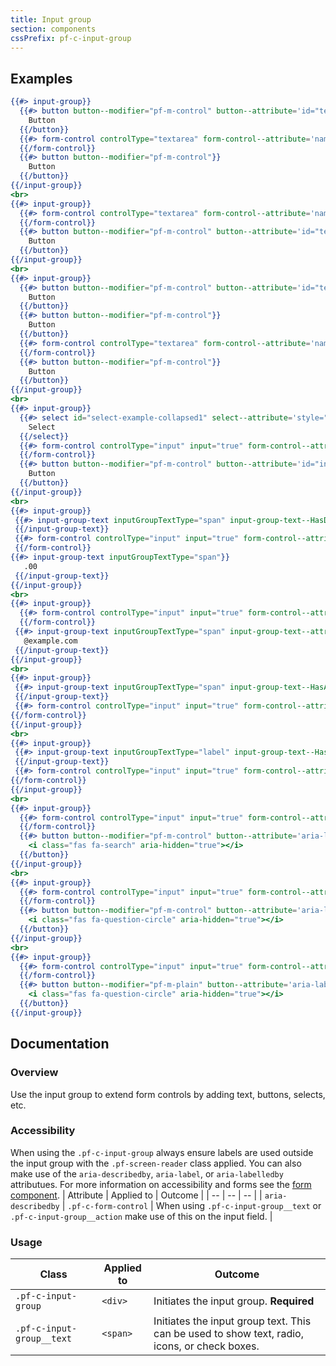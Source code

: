 ```yaml
---
title: Input group
section: components
cssPrefix: pf-c-input-group
---
```


## Examples
```hbs title=Inputgroup
{{#> input-group}}
  {{#> button button--modifier="pf-m-control" button--attribute='id="textAreaButton1"'}}
    Button
  {{/button}}
  {{#> form-control controlType="textarea" form-control--attribute='name="textarea1" id="textarea1" aria-label="Textarea with buttons" aria-describedby="textAreaButton1"'}}
  {{/form-control}}
  {{#> button button--modifier="pf-m-control"}}
    Button
  {{/button}}
{{/input-group}}
<br>
{{#> input-group}}
  {{#> form-control controlType="textarea" form-control--attribute='name="textarea2" id="textarea2" aria-label="Textarea with button" aria-describedby="textAreaButton2"'}}
  {{/form-control}}
  {{#> button button--modifier="pf-m-control" button--attribute='id="textAreaButton2"'}}
    Button
  {{/button}}
{{/input-group}}
<br>
{{#> input-group}}
  {{#> button button--modifier="pf-m-control" button--attribute='id="textAreaButton3"'}}
    Button
  {{/button}}
  {{#> button button--modifier="pf-m-control"}}
    Button
  {{/button}}
  {{#> form-control controlType="textarea" form-control--attribute='name="textarea3" id="textarea3" aria-label="Textarea with buttons" aria-describedby="textAreaButton3"'}}
  {{/form-control}}
  {{#> button button--modifier="pf-m-control"}}
    Button
  {{/button}}
{{/input-group}}
<br>
{{#> input-group}}
  {{#> select id="select-example-collapsed1" select--attribute='style="width: 100px;"'}}
    Select
  {{/select}}
  {{#> form-control controlType="input" input="true" form-control--attribute='type="text" id="textInput4" name="textInput4" aria-label="Input with select and button" aria-describedby="inputSelectButton1"'}}
  {{/form-control}}
  {{#> button button--modifier="pf-m-control" button--attribute='id="inputSelectButton1"'}}
    Button
  {{/button}}
{{/input-group}}
<br>
{{#> input-group}}
 {{#> input-group-text inputGroupTextType="span" input-group-text--HasDollarSignIcon="true"}}
 {{/input-group-text}}
 {{#> form-control controlType="input" input="true" form-control--attribute='type="number" id="textInput5" name="textInput5" aria-label=" Dollar amount input example"'}}
 {{/form-control}}
{{#> input-group-text inputGroupTextType="span"}}
   .00
 {{/input-group-text}}
{{/input-group}}
<br>
{{#> input-group}}
  {{#> form-control controlType="input" input="true" form-control--attribute='type="email" id="textInput6" name="textInput6" aria-label="Email input field" aria-describedby="email-example"'}}
  {{/form-control}}
 {{#> input-group-text inputGroupTextType="span" input-group-text--attribute='id="email-example"'}}
   @example.com
 {{/input-group-text}}
{{/input-group}}
<br>
{{#> input-group}}
 {{#> input-group-text inputGroupTextType="span" input-group-text--HasAtIcon="true"  input-group-text--attribute='id="username"' aria-label="@"}}
 {{/input-group-text}}
 {{#> form-control controlType="input" input="true" form-control--attribute='required type="email" id="textInput7" name="textInput7" aria-invalid="true" aria-label="Error state username example" aria-describedby="username"'}}
{{/form-control}}
{{/input-group}}
<br>
{{#> input-group}}
 {{#> input-group-text inputGroupTextType="label" input-group-text--HasCalendarIcon="true" input-group-text--attribute='for="textInput9"'}}
 {{/input-group-text}}
 {{#> form-control controlType="input" input="true" form-control--attribute='type="date" id="textInput9" name="textInput9" aria-label="Date input example"'}}
{{/form-control}}
{{/input-group}}
<br>
{{#> input-group}}
  {{#> form-control controlType="input" input="true" form-control--attribute='type="search" id="textInput11" name="textInput11" aria-label="Search input example"'}}
  {{/form-control}}
  {{#> button button--modifier="pf-m-control" button--attribute='aria-label="search button for search input"'}}
    <i class="fas fa-search" aria-hidden="true"></i>
  {{/button}}
{{/input-group}}
<br>
{{#> input-group}}
  {{#> form-control controlType="input" input="true" form-control--attribute='type="text" id="textInput13" name="textInput13" aria-label="Input example with popover"'}}
  {{/form-control}}
  {{#> button button--modifier="pf-m-control" button--attribute='aria-label="popover for input"'}}
    <i class="fas fa-question-circle" aria-hidden="true"></i>
  {{/button}}
{{/input-group}}
<br>
{{#> input-group}}
  {{#> form-control controlType="input" input="true" form-control--attribute='type="search" id="textInput12" name="textInput12" aria-label="Search input plain example"'}}
  {{/form-control}}
  {{#> button button--modifier="pf-m-plain" button--attribute='aria-label="plain search button for search input"'}}
    <i class="fas fa-question-circle" aria-hidden="true"></i>
  {{/button}}
{{/input-group}}
```

## Documentation
### Overview
Use the input group to extend form controls by adding text, buttons, selects, etc.

### Accessibility
When using the `.pf-c-input-group` always ensure labels are used outside the input group with the `.pf-screen-reader` class applied. You can also make use of the `aria-describedby`, `aria-label`, or `aria-labelledby` attributues. For more information on accessibility and forms see the [form component](/documentation/core/components/form).
| Attribute | Applied to | Outcome |
| -- | -- | -- |
| `aria-describedby` | `.pf-c-form-control` |  When using `.pf-c-input-group__text` or `.pf-c-input-group__action` make use of this on the input field. |


### Usage
| Class | Applied to | Outcome |
| -- | -- | -- |
| `.pf-c-input-group` | `<div>` |  Initiates the input group. **Required** |
| `.pf-c-input-group__text` | `<span>` |  Initiates the input group text. This can be used to show text, radio, icons, or check boxes. |
